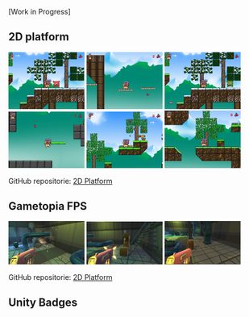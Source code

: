 [Work in Progress]
## 2D platform
<img src="https://github.com/kevinml98/2DPlatform/raw/main/GameImages/MadPig.PNG" width="30%"></img> 
<img src="https://github.com/kevinml98/2DPlatform/raw/main/GameImages/MobilePlatform.PNG" width="30%"></img> 
<img src="https://github.com/kevinml98/2DPlatform/raw/main/GameImages/NormalPig.PNG" width="30%"></img> 
<img src="https://github.com/kevinml98/2DPlatform/raw/main/GameImages/OneWayPlatform.PNG" width="30%"></img> 
<img src="https://github.com/kevinml98/2DPlatform/raw/main/GameImages/Plant.PNG" width="30%"></img> 
<img src="https://github.com/kevinml98/2DPlatform/raw/main/GameImages/Start.PNG" width="30%"></img> 

GitHub repositorie: [2D Platform](https://github.com/kevinml98/2DPlatform)

## Gametopia FPS
<img src="https://github.com/kevinml98/GametopiaFPS/raw/main/GameImages/Explosion.PNG" width="30%"></img> 
<img src="https://github.com/kevinml98/GametopiaFPS/raw/main/GameImages/ObjectImpact.PNG" width="30%"></img> 
<img src="https://github.com/kevinml98/GametopiaFPS/raw/main/GameImages/start.PNG" width="30%"></img> 

GitHub repositorie: [2D Platform](https://github.com/kevinml98/GametopiaFPS)

## Unity Badges

<div data-iframe-width="150" data-iframe-height="270" data-share-badge-id="e37ba868-c6a0-4a30-b79f-69e809c9ef25" data-share-badge-host="https://www.credly.com"></div><script type="text/javascript" async src="//cdn.credly.com/assets/utilities/embed.js"></script>

<div data-iframe-width="150" data-iframe-height="270" data-share-badge-id="f6454eac-8eb9-4407-abf0-9ce530def861" data-share-badge-host="https://www.credly.com"></div><script type="text/javascript" async src="//cdn.credly.com/assets/utilities/embed.js"></script>
